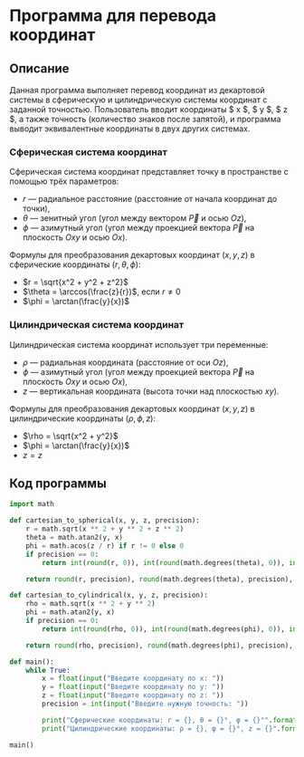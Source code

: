 # Программа для перевода координат

## Описание

Данная программа выполняет перевод координат из декартовой системы в сферическую и цилиндрическую системы координат с заданной точностью. Пользователь вводит координаты $ x $, $ y $, $ z $, а также точность (количество знаков после запятой), и программа выводит эквивалентные координаты в двух других системах.

### Сферическая система координат

Сферическая система координат представляет точку в пространстве с помощью трёх параметров:

- $r$ — радиальное расстояние (расстояние от начала координат до точки),
- $\theta$ — зенитный угол (угол между вектором $\vec{P}$ и осью $Oz$),
- $\phi$ — азимутный угол (угол между проекцией вектора $\vec{P}$ на плоскость $Oxy$ и осью $Ox$).

Формулы для преобразования декартовых координат $(x, y, z)$ в сферические координаты $(r, \theta, \phi)$:

- $r = \sqrt{x^2 + y^2 + z^2}$
- $\theta =  \arccos(\frac{z}{r})$, если $r \neq 0$ 
- $\phi = \arctan(\frac{y}{x})$

### Цилиндрическая система координат

Цилиндрическая система координат использует три переменные:

- $\rho$ — радиальная координата (расстояние от оси $Oz$),
- $\phi$ — азимутный угол (угол между проекцией вектора $\vec{P}$ на плоскость $Oxy$ и осью $Ox$),
- $z$ — вертикальная координата (высота точки над плоскостью $xy$).

Формулы для преобразования декартовых координат $(x, y, z)$ в цилиндрические координаты $(\rho, \phi, z)$:

- $\rho = \sqrt{x^2 + y^2}$
- $\phi = \arctan(\frac{y}{x})$
- $z = z$

## Код программы

```python
import math

def cartesian_to_spherical(x, y, z, precision):
    r = math.sqrt(x ** 2 + y ** 2 + z ** 2)
    theta = math.atan2(y, x)
    phi = math.acos(z / r) if r != 0 else 0
    if precision == 0:
        return int(round(r, 0)), int(round(math.degrees(theta), 0)), int(round(math.degrees(phi), 0))

    return round(r, precision), round(math.degrees(theta), precision), round(math.degrees(phi), precision)

def cartesian_to_cylindrical(x, y, z, precision):
    rho = math.sqrt(x ** 2 + y ** 2)
    phi = math.atan2(y, x)
    if precision == 0:
        return int(round(rho, 0)), int(round(math.degrees(phi), 0)), int(round(z, 0))

    return round(rho, precision), round(math.degrees(phi), precision), round(z, precision)

def main():
    while True:
        x = float(input("Введите координату по x: "))
        y = float(input("Введите координату по y: "))
        z = float(input("Введите координату по z: "))
        precision = int(input("Введите нужную точность: "))

        print("Сферические координаты: r = {}, θ = {}°, φ = {}°".format(*cartesian_to_spherical(x, y, z, precision)))
        print("Цилиндрические координаты: ρ = {}, φ = {}°, z = {}".format(*cartesian_to_cylindrical(x, y, z, precision)))

main()
```
